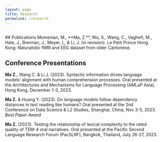 ```yaml
---
layout: page
title: Research
permalink: /research
---
```

<br>
## Publications
Momenian, M., **Ma, Z.**, Wu, S., Wang, C., Vaghefi, M., Hale, J., Brennan, J., Meyer, L, & Li, J. (in revision). Le Petit Prince Hong Kong: Naturalistic fMRI and EEG dataset from older Cantonese.

## Conference Presentations
**Ma Z.**, Wang C. & Li J. (2023). Syntactic information drives language models’ alignment with human comprehension processes. Oral presented at the Architectures and Mechanisms for Language Processing (AMLaP Asia), Hong Kong, December 1-3, 2023.

**Ma Z.** & Huang Y. (2023). Do language models follow dependency distances in text reading like humans? Oral presented at the 2nd Conference on Data Science & L2 Studies, Shanghai, China, Nov 3-5, 2023. *Best Paper Award*

**Ma Z.** (2023). Testing the relationship of lexical complexity to the rated quality of TEM-4 oral narratives. Oral presented at the Pacific Second Language Research Forum (PacSLRF), Bangkok, Thailand, July 26-27, 2023.